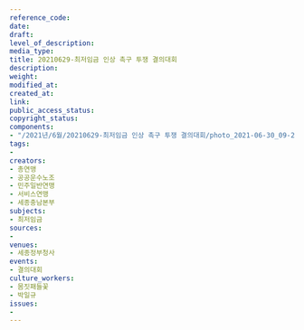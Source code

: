 ```yaml
---
reference_code: 
date: 
draft: 
level_of_description: 
media_type: 
title: 20210629-최저임금 인상 촉구 투쟁 결의대회
description: 
weight: 
modified_at: 
created_at: 
link: 
public_access_status: 
copyright_status: 
components:
- "/2021년/6월/20210629-최저임금 인상 촉구 투쟁 결의대회/photo_2021-06-30_09-28-36.jpg"
tags:
- 
creators:
- 총연맹
- 공공운수노조
- 민주일반연맹
- 서비스연맹
- 세종충남본부
subjects:
- 최저임금
sources:
- 
venues:
- 세종정부청사
events:
- 결의대회
culture_workers:
- 몸짓패들꽃
- 박일규
issues:
- 
---
```

